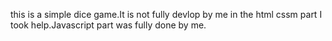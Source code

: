 this is a simple dice game.It is not fully devlop by me in the html cssm part I took help.Javascript part was fully done by me.
